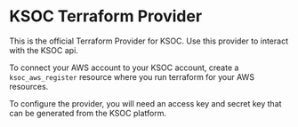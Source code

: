 # KSOC Terraform Provider
This is the official Terraform Provider for KSOC. Use this provider to interact with the KSOC api.

To connect your AWS account to your KSOC account, create a `ksoc_aws_register` resource where you run terraform for your AWS resources. 

To configure the provider, you will need an access key and secret key that can be generated from the KSOC platform.


